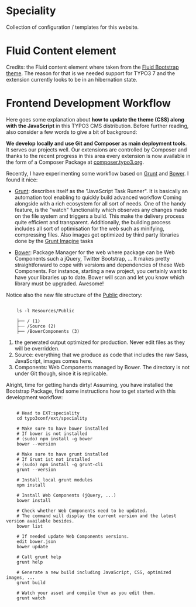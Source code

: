 Speciality
==========

Collection of configuration / templates for this website.

Fluid Content element
=====================

Credits: the Fluid content element where taken from the [Fluid Bootstrap theme](https://github.com/bootstraptheme-for-typo3/fluidbootstraptheme). The reason for that is we needed support for TYPO3 7 and the extension currently looks to be in an hibernation state.

Frontend Development Workflow
=============================

Here goes some explanation about **how to update the theme (CSS) along with the JavaScript** in this TYPO3 CMS distribution.
Before further reading, also consider a few words to give a bit of background:

**We develop locally and use Git and Composer as main deployment tools**. It serves our projects well. Our extensions are controlled by Composer
and thanks to the recent progress in this area every extension is now available in the form of a Composer Package at [composer.typo3.org](http://composer.typo3.org/).

Recently, I have experimenting some workflow based on [Grunt](http://gruntjs.com/) and [Bower](http://bower.io/). I found it nice:

- [Grunt](http://gruntjs.com/): describes itself as the "JavaScript Task Runner". It is basically an automation tool enabling to quickly build advanced workflow
  Coming alongside with a rich ecosystem for all sort of needs.
  One of the handy feature, is the "watch" functionality which observes any changes made on the file system and triggers
  a build. This make the delivery process quite efficient and transparent. Additionally, the building process
  includes all sort of optimisation for the web such as minifying, compressing files.
  Also images get optimized by third party libraries done by the [Grunt Imagine](https://github.com/asciidisco/grunt-imagine) tasks

- [Bower](http://bower.io/): Package Manager for the web where package can be Web Components such a jQuery, Twitter Bootstrap, ...
  It makes pretty straightforward to cope with versions and dependencies of these Web Components.
  For instance, starting a new project, you certainly want to have your libraries up to date.
  Bower will scan and let you know which library must be upgraded. Awesome!

Notice also the new file structure of the [Public](https://github.com/Ecodev/bootstrap_package/tree/master/htdocs/typo3conf/ext/speciality/Resources/Public) directory:

```

	ls -l Resources/Public

	├── / (1)
	├── /Source (2)
	├── /BowerComponents (3)
```

1. the generated output optimized for production. Never edit files as they will be overridden.
2. Source: everything that we produce as code that includes the raw Sass, JavaScript, images comes here.
3. Components: Web Components managed by Bower. The directory is not under Git though, since it is replicable.

Alright, time for getting hands dirty! Assuming, you have installed the Bootstrap Package, find some instructions how to get started
with this development workflow:

```

	# Head to EXT:speciality
	cd typo3conf/ext/speciality

	# Make sure to have bower installed
	# If bower is not installed
	# (sudo) npm install -g bower
	bower --version

	# Make sure to have grunt installed
	# If Grunt ist not installed
	# (sudo) npm install -g grunt-cli
	grunt --version

	# Install local grunt modules
	npm install

	# Install Web Components (jQuery, ...)
	bower install

	# Check whether Web Components need to be updated.
	# The command will display the current version and the latest version available besides.
	bower list

	# If needed update Web Components versions.
	edit bower.json
	bower update

	# Call grunt help
	grunt help

	# Generate a new build including JavaScript, CSS, optimized images, ...
	grunt build

	# Watch your asset and compile them as you edit them.
	grunt watch
```
